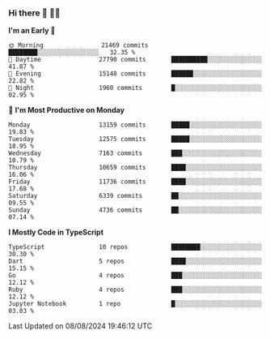 ### Hi there 👋 🧑‍💻



<!--START_SECTION:waka-->
**I'm an Early 🐤** 

```text
🌞 Morning                21469 commits       ████████░░░░░░░░░░░░░░░░░   32.35 % 
🌆 Daytime                27790 commits       ██████████░░░░░░░░░░░░░░░   41.87 % 
🌃 Evening                15148 commits       ██████░░░░░░░░░░░░░░░░░░░   22.82 % 
🌙 Night                  1960 commits        █░░░░░░░░░░░░░░░░░░░░░░░░   02.95 % 
```
📅 **I'm Most Productive on Monday** 

```text
Monday                   13159 commits       █████░░░░░░░░░░░░░░░░░░░░   19.83 % 
Tuesday                  12575 commits       █████░░░░░░░░░░░░░░░░░░░░   18.95 % 
Wednesday                7163 commits        ███░░░░░░░░░░░░░░░░░░░░░░   10.79 % 
Thursday                 10659 commits       ████░░░░░░░░░░░░░░░░░░░░░   16.06 % 
Friday                   11736 commits       ████░░░░░░░░░░░░░░░░░░░░░   17.68 % 
Saturday                 6339 commits        ██░░░░░░░░░░░░░░░░░░░░░░░   09.55 % 
Sunday                   4736 commits        ██░░░░░░░░░░░░░░░░░░░░░░░   07.14 % 
```


**I Mostly Code in TypeScript** 

```text
TypeScript               10 repos            ████████░░░░░░░░░░░░░░░░░   30.30 % 
Dart                     5 repos             ████░░░░░░░░░░░░░░░░░░░░░   15.15 % 
Go                       4 repos             ███░░░░░░░░░░░░░░░░░░░░░░   12.12 % 
Ruby                     4 repos             ███░░░░░░░░░░░░░░░░░░░░░░   12.12 % 
Jupyter Notebook         1 repo              █░░░░░░░░░░░░░░░░░░░░░░░░   03.03 % 
```




 Last Updated on 08/08/2024 19:46:12 UTC
<!--END_SECTION:waka-->



